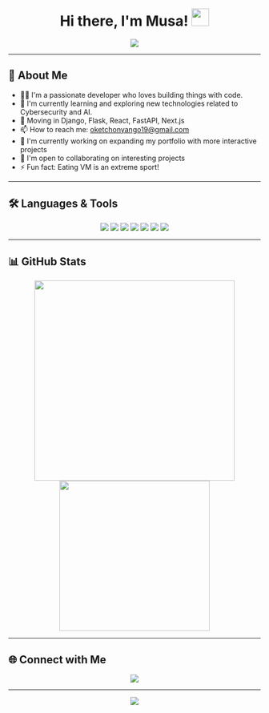 <h1 align="center">Hi there, I'm Musa! <img src="https://media.giphy.com/media/hvRJCLFzcasrR4ia7z/giphy.gif" width="35"></h1>
<p align="center">
  <img src="https://readme-typing-svg.demolab.com?font=Fira+Code&size=24&pause=1000&color=36BCF7&center=true&vCenter=true&width=435&lines=Welcome+to+my+GitHub+Profile!;We+Move."/>
</p>

---

## 🚀 About Me

- 👨‍💻 I'm a passionate developer who loves building things with code.
- 🌱 I'm currently learning and exploring new technologies related to Cybersecurity and AI.
- 💬 Moving in Django, Flask, React, FastAPI, Next.js
- 📫 How to reach me: oketchonyango19@gmail.com
- 🔭 I'm currently working on expanding my portfolio with more interactive projects
- 🤝 I'm open to collaborating on interesting projects
- ⚡ Fun fact: Eating VM is an extreme sport!

---

## 🛠️ Languages & Tools
<p align="center">
  <img src="https://img.shields.io/badge/Python-3670A0?style=for-the-badge&logo=python&logoColor=ffdd54"/>
  <img src="https://img.shields.io/badge/HTML5-E34F26?style=for-the-badge&logo=html5&logoColor=white"/>
  <img src="https://img.shields.io/badge/C-00599C?style=for-the-badge&logo=c&logoColor=white"/>
  <img src="https://img.shields.io/badge/Java-ED8B00?style=for-the-badge&logo=java&logoColor=white"/>
  <img src="https://img.shields.io/badge/TypeScript-007ACC?style=for-the-badge&logo=typescript&logoColor=white"/>
  <img src="https://img.shields.io/badge/CSS3-1572B6?style=for-the-badge&logo=css3&logoColor=white"/>
  <img src="https://img.shields.io/badge/JavaScript-F7DF1E?style=for-the-badge&logo=javascript&logoColor=black"/>
</p>

---

## 📊 GitHub Stats
<p align="center">
  <img src="https://github-readme-stats.vercel.app/api?username=panna254&show_icons=true&theme=radical" width="400"/>
  <img src="https://github-readme-stats.vercel.app/api/top-langs/?username=panna254&layout=compact&theme=radical" width="300"/>
</p>

---

## 🌐 Connect with Me
<p align="center">
  <a href="mailto:oketchonyango19@gmail.com"><img src="https://img.shields.io/badge/Email-D14836?style=for-the-badge&logo=gmail&logoColor=white"/></a>
 </p>

---

<p align="center">
  <img src="https://capsule-render.vercel.app/api?type=waving&color=gradient&height=100&section=footer"/>
</p> 
